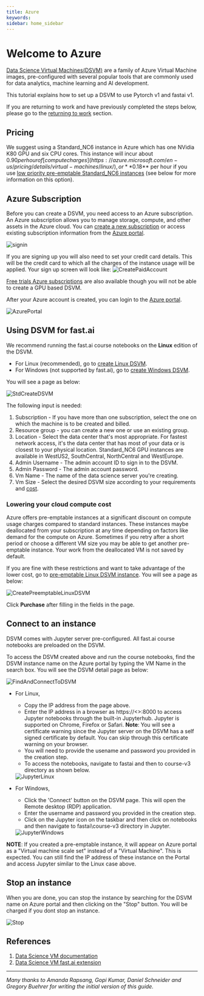 ```yaml
---
title: Azure
keywords: 
sidebar: home_sidebar
---
```

# Welcome to Azure

[Data Science Virtual Machines(DSVM)](https://azure.microsoft.com/en-us/services/virtual-machines/data-science-virtual-machines/) are a family of Azure Virtual Machine images, pre-configured with several popular tools that are commonly used for data analytics, machine learning and AI development. 

This tutorial explains how to set up a DSVM to use Pytorch v1 and fastai v1.

If you are returning to work and have previously completed the steps below, please go to the [returning to work](https://course.fast.ai/update_azure.html) section.

## Pricing
We suggest using a Standard_NC6 instance in Azure which has one NVidia K80 GPU and six CPU cores. This instance will incur about $0.90 per hour of [compute charges](https://azure.microsoft.com/en-us/pricing/details/virtual-machines/linux/), or **$0.18** per hour if you use [low priority pre-emptable Standard_NC6 instances](https://azure.microsoft.com/en-us/pricing/details/virtual-machine-scale-sets/linux/) (see below for more information on this option).

## Azure Subscription

Before you can create a DSVM, you need access to an Azure subscription. An Azure subscription allows you to manage storage, compute, and other assets in the Azure cloud. You can [create a new subscription](https://azure.microsoft.com/en-us/pricing/purchase-options/pay-as-you-go/) or access existing subscription information from the [Azure portal](https://portal.azure.com/).

<img alt="signin" src="/images/azure/Signin.png" class="screenshot">

If you are signing up you will also need to set your credit card details. This will be the credit card to which all the charges of the instance usage will be applied. Your sign up screen will look like:
<img alt="CreatePaidAccount" src="/images/azure/CreatePaidAccount.png" class="screenshot">

[Free trials Azure subscriptions](https://azure.microsoft.com/free) are also available though you will not be able to create a GPU based DSVM.

After your Azure account is created, you can login to the [Azure portal](https://portal.azure.com/).

<img alt="AzurePortal" src="/images/azure/AzurePortal.png" class="screenshot">

## Using DSVM for fast.ai

We recommend running the fast.ai course notebooks on the **Linux** edition of the DSVM.

* For Linux (recommended), go to [create Linux DSVM](http://aka.ms/dsvm/fastai).
* For Windows (not supported by fast.ai), go to [create Windows DSVM](http://aka.ms/dsvm/fastai/windows).
 
You will see a page as below:

<img alt="StdCreateDSVM" src="/images/azure/StdCreateDSVM.png" class="screenshot">

The following input is needed:

1. Subscription - If you have more than one subscription, select the one on which the machine is to be created and billed.
2. Resource group - you can create a new one or use an existing group.
3. Location - Select the data center that's most appropriate. For fastest network access, it's the data center that has most of your data or is closest to your physical location. Standard_NC6 GPU instances are available in WestUS2, SouthCentral, NorthCentral and WestEurope.
4. Admin Username - The admin account ID to sign in to the DSVM.
5. Admin Password - The admin account password.
6. Vm Name - The name of the data science server you're creating.
7. Vm Size - Select the desired DSVM size according to your requirements and [cost](https://azure.microsoft.com/en-us/pricing/details/virtual-machines/linux/).

### Lowering your cloud compute cost
Azure offers pre-emptable instances at a significant discount on compute usage charges compared to standard instances. These instances maybe deallocated from your subscription at any time depending on factors like demand for the compute on Azure. Sometimes if you retry after a short period or choose a different VM size you may be able to get another pre-emptable instance. Your work from the deallocated VM is not saved by default.  

If you are fine with these restrictions and want to take advantage of the lower cost, go to [pre-emptable Linux DSVM instance](http://aka.ms/dsvm/fastai4cheap). You will see a page as below:

<img alt="CreatePreemptableLinuxDSVM" src="/images/azure/CreatePreemptableLinuxDSVM.png" class="screenshot">

Click **Purchase** after filling in the fields in the page.  

## Connect to an instance

DSVM comes with Jupyter server pre-configured. All fast.ai course notebooks are preloaded on the DSVM.

To access the DSVM created above and run the course notebooks, find the DSVM instance name on the Azure portal by typing the VM Name in the search box. You will see the DSVM detail page as below:

<img alt="FindAndConnectToDSVM" src="/images/azure/FindAndConnectToDSVM.png" class="screenshot">
 
* For Linux,
	* Copy the IP address from the page above.
	* Enter the IP address in a browser as https://<<ip address>>:8000 to access Jupyter notebooks through the built-in Jupyterhub. Jupyter is supported on Chrome, Firefox or Safari. **Note**: You will see a certificate warning since the Jupyter server on the DSVM has a self signed certificate by default. You can skip through this certificate warning on your browser. 
	* You will need to provide the usename and password you provided in the creation step.
	* To access the notebooks, navigate to fastai and then to course-v3 directory as shown below. 

	<img alt="JupyterLinux" src="/images/azure/JupyterLinux.png" class="screenshot">

* For Windows,
	* Click the 'Connect' button on the DSVM page. This will open the Remote desktop (RDP) application. 
	* Enter the username and password you provided in the creation step.
	* Click on the Jupyter icon on the taskbar and then click on notebooks and then navigate to fastai\course-v3 directory in Jupyter.

	<img alt="JupyterWindows" src="/images/azure/JupyterWindows.png" class="screenshot">

**NOTE**: If you created a pre-emptable instance, it will appear on Azure portal as a "Virtual machine scale set" instead of a "Virtual Machine". This is expected. You can still find the IP address of these instance on the Portal and access Jupyter similar to the Linux case above. 

## Stop an instance
When you are done, you can stop the instance by searching for the DSVM name on Azure portal and then clicking on the "Stop" button. You will be charged if you dont stop an instance.

<img alt="Stop" src="/images/azure/Stop.png" class="screenshot">


## References

1. [Data Science VM documentation](http://aka.ms/dsvmdoc)
1. [Data Science VM fast.ai extension](https://github.com/Azure/DataScienceVM/tree/master/Extensions/fastaiv1)

---

*Many thanks to Amanda Rapsang, Gopi Kumar, Daniel Schneider and Gregory Buehrer for writing the initial version of this guide.*
